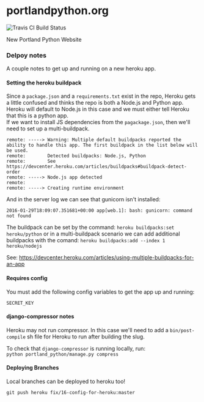 # portlandpython.org

![Travis CI Build Status](https://travis-ci.org/portlandpython/portlandpython.org.svg?branch=master)

New Portland Python Website

### Delpoy notes
A couple notes to get up and running on a new heroku app.

#### Setting the heroku buildpack
Since a `package.json` and a `requirements.txt` exist in the repo, Heroku gets a little
confused and thinks the repo is both a Node.js and Python app. Heroku will default to Node.js in this
case and we must either tell Heroku that this is a python app.  
If we want to install JS dependencies from the `pagackage.json`, then we'll need to set up a multi-buildpack.

```console
remote: -----> Warning: Multiple default buildpacks reported the ability to handle this app. The first buildpack in the list below will be used.
remote:        Detected buildpacks: Node.js, Python
remote:        See https://devcenter.heroku.com/articles/buildpacks#buildpack-detect-order
remote: -----> Node.js app detected
remote:
remote: -----> Creating runtime environment
```

And in the server log we can see that gunicorn isn't installed:

```
2016-01-29T18:09:07.351681+00:00 app[web.1]: bash: gunicorn: command not found
```

The buildpack can be set by the command: `heroku buildpacks:set heroku/python` or in a multi-buildpack scenario
we can add additional buildpacks with the comand: `heroku buildpacks:add --index 1 heroku/nodejs`

See: https://devcenter.heroku.com/articles/using-multiple-buildpacks-for-an-app


#### Requires config
You must add the following config variables to get the app up and running:

```
SECRET_KEY
```

#### django-compressor notes
Heroku may not run compressor. In this case we'll need to add a `bin/post-compile` sh file for Heroku to run after building the slug.

To check that `django-compressor` is running locally, run:  
`python portland_python/manage.py compress`

#### Deploying Branches
Local branches can be deployed to heroku too!

`git push heroku fix/16-config-for-heroku:master`

